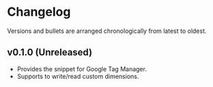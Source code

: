 # Changelog

Versions and bullets are arranged chronologically from latest to oldest.

## v0.1.0 (Unreleased)

- Provides the snippet for Google Tag Manager.
- Supports to write/read custom dimensions.
